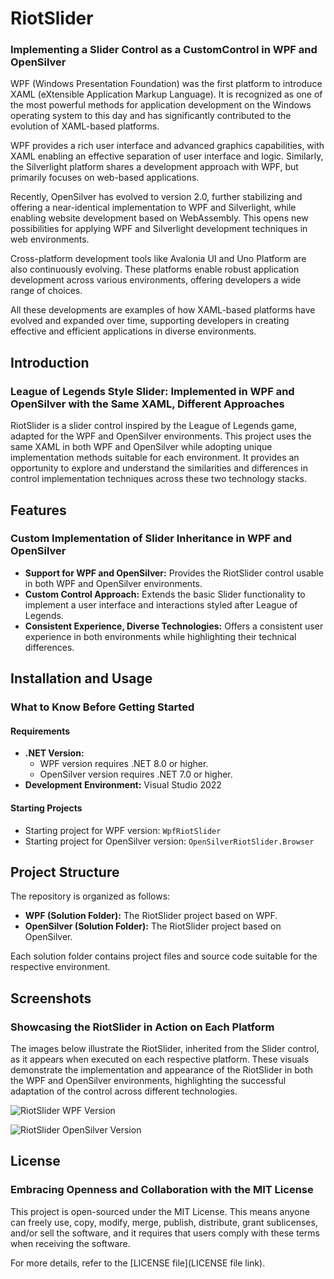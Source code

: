 # RiotSlider
### Implementing a Slider Control as a CustomControl in WPF and OpenSilver

WPF (Windows Presentation Foundation) was the first platform to introduce XAML (eXtensible Application Markup Language). It is recognized as one of the most powerful methods for application development on the Windows operating system to this day and has significantly contributed to the evolution of XAML-based platforms.

WPF provides a rich user interface and advanced graphics capabilities, with XAML enabling an effective separation of user interface and logic. Similarly, the Silverlight platform shares a development approach with WPF, but primarily focuses on web-based applications.

Recently, OpenSilver has evolved to version 2.0, further stabilizing and offering a near-identical implementation to WPF and Silverlight, while enabling website development based on WebAssembly. This opens new possibilities for applying WPF and Silverlight development techniques in web environments.

Cross-platform development tools like Avalonia UI and Uno Platform are also continuously evolving. These platforms enable robust application development across various environments, offering developers a wide range of choices.

All these developments are examples of how XAML-based platforms have evolved and expanded over time, supporting developers in creating effective and efficient applications in diverse environments.

## Introduction
### League of Legends Style Slider: Implemented in WPF and OpenSilver with the Same XAML, Different Approaches

RiotSlider is a slider control inspired by the League of Legends game, adapted for the WPF and OpenSilver environments. This project uses the same XAML in both WPF and OpenSilver while adopting unique implementation methods suitable for each environment. It provides an opportunity to explore and understand the similarities and differences in control implementation techniques across these two technology stacks.

## Features
### Custom Implementation of Slider Inheritance in WPF and OpenSilver

- **Support for WPF and OpenSilver:** Provides the RiotSlider control usable in both WPF and OpenSilver environments.
- **Custom Control Approach:** Extends the basic Slider functionality to implement a user interface and interactions styled after League of Legends.
- **Consistent Experience, Diverse Technologies:** Offers a consistent user experience in both environments while highlighting their technical differences.

## Installation and Usage
### What to Know Before Getting Started

#### Requirements

- **.NET Version:** 
  - WPF version requires .NET 8.0 or higher.
  - OpenSilver version requires .NET 7.0 or higher.
- **Development Environment:** Visual Studio 2022

#### Starting Projects

- Starting project for WPF version: `WpfRiotSlider`
- Starting project for OpenSilver version: `OpenSilverRiotSlider.Browser`

## Project Structure

The repository is organized as follows:

- **WPF (Solution Folder):** The RiotSlider project based on WPF.
- **OpenSilver (Solution Folder):** The RiotSlider project based on OpenSilver.

Each solution folder contains project files and source code suitable for the respective environment.

## Screenshots
### Showcasing the RiotSlider in Action on Each Platform

The images below illustrate the RiotSlider, inherited from the Slider control, as it appears when executed on each respective platform. These visuals demonstrate the implementation and appearance of the RiotSlider in both the WPF and OpenSilver environments, highlighting the successful adaptation of the control across different technologies.

![RiotSlider WPF Version](https://github.com/jamesnet214/riotslider/assets/52397976/6fbd58bc-7f6d-4372-9039-be0312a68103)

![RiotSlider OpenSilver Version](https://github.com/jamesnet214/riotslider/assets/52397976/95fb9707-305a-457c-8d0c-a5034bbda9be)

## License
### Embracing Openness and Collaboration with the MIT License

This project is open-sourced under the MIT License. This means anyone can freely use, copy, modify, merge, publish, distribute, grant sublicenses, and/or sell the software, and it requires that users comply with these terms when receiving the software.

For more details, refer to the [LICENSE file](LICENSE file link).
